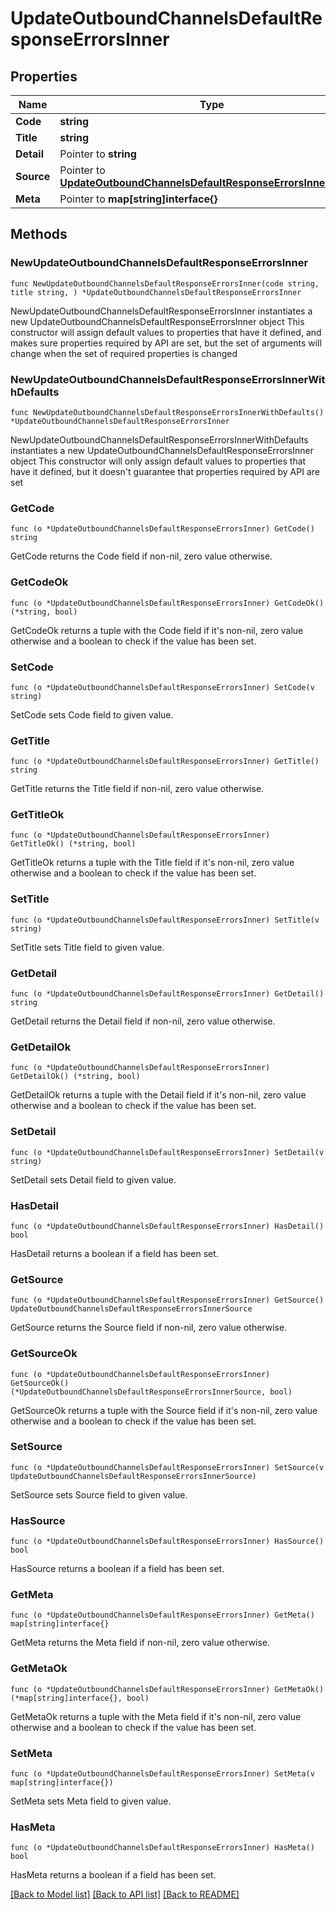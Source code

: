 # UpdateOutboundChannelsDefaultResponseErrorsInner

## Properties

Name | Type | Description | Notes
------------ | ------------- | ------------- | -------------
**Code** | **string** |  | 
**Title** | **string** |  | 
**Detail** | Pointer to **string** |  | [optional] 
**Source** | Pointer to [**UpdateOutboundChannelsDefaultResponseErrorsInnerSource**](UpdateOutboundChannelsDefaultResponseErrorsInnerSource.md) |  | [optional] 
**Meta** | Pointer to **map[string]interface{}** |  | [optional] 

## Methods

### NewUpdateOutboundChannelsDefaultResponseErrorsInner

`func NewUpdateOutboundChannelsDefaultResponseErrorsInner(code string, title string, ) *UpdateOutboundChannelsDefaultResponseErrorsInner`

NewUpdateOutboundChannelsDefaultResponseErrorsInner instantiates a new UpdateOutboundChannelsDefaultResponseErrorsInner object
This constructor will assign default values to properties that have it defined,
and makes sure properties required by API are set, but the set of arguments
will change when the set of required properties is changed

### NewUpdateOutboundChannelsDefaultResponseErrorsInnerWithDefaults

`func NewUpdateOutboundChannelsDefaultResponseErrorsInnerWithDefaults() *UpdateOutboundChannelsDefaultResponseErrorsInner`

NewUpdateOutboundChannelsDefaultResponseErrorsInnerWithDefaults instantiates a new UpdateOutboundChannelsDefaultResponseErrorsInner object
This constructor will only assign default values to properties that have it defined,
but it doesn't guarantee that properties required by API are set

### GetCode

`func (o *UpdateOutboundChannelsDefaultResponseErrorsInner) GetCode() string`

GetCode returns the Code field if non-nil, zero value otherwise.

### GetCodeOk

`func (o *UpdateOutboundChannelsDefaultResponseErrorsInner) GetCodeOk() (*string, bool)`

GetCodeOk returns a tuple with the Code field if it's non-nil, zero value otherwise
and a boolean to check if the value has been set.

### SetCode

`func (o *UpdateOutboundChannelsDefaultResponseErrorsInner) SetCode(v string)`

SetCode sets Code field to given value.


### GetTitle

`func (o *UpdateOutboundChannelsDefaultResponseErrorsInner) GetTitle() string`

GetTitle returns the Title field if non-nil, zero value otherwise.

### GetTitleOk

`func (o *UpdateOutboundChannelsDefaultResponseErrorsInner) GetTitleOk() (*string, bool)`

GetTitleOk returns a tuple with the Title field if it's non-nil, zero value otherwise
and a boolean to check if the value has been set.

### SetTitle

`func (o *UpdateOutboundChannelsDefaultResponseErrorsInner) SetTitle(v string)`

SetTitle sets Title field to given value.


### GetDetail

`func (o *UpdateOutboundChannelsDefaultResponseErrorsInner) GetDetail() string`

GetDetail returns the Detail field if non-nil, zero value otherwise.

### GetDetailOk

`func (o *UpdateOutboundChannelsDefaultResponseErrorsInner) GetDetailOk() (*string, bool)`

GetDetailOk returns a tuple with the Detail field if it's non-nil, zero value otherwise
and a boolean to check if the value has been set.

### SetDetail

`func (o *UpdateOutboundChannelsDefaultResponseErrorsInner) SetDetail(v string)`

SetDetail sets Detail field to given value.

### HasDetail

`func (o *UpdateOutboundChannelsDefaultResponseErrorsInner) HasDetail() bool`

HasDetail returns a boolean if a field has been set.

### GetSource

`func (o *UpdateOutboundChannelsDefaultResponseErrorsInner) GetSource() UpdateOutboundChannelsDefaultResponseErrorsInnerSource`

GetSource returns the Source field if non-nil, zero value otherwise.

### GetSourceOk

`func (o *UpdateOutboundChannelsDefaultResponseErrorsInner) GetSourceOk() (*UpdateOutboundChannelsDefaultResponseErrorsInnerSource, bool)`

GetSourceOk returns a tuple with the Source field if it's non-nil, zero value otherwise
and a boolean to check if the value has been set.

### SetSource

`func (o *UpdateOutboundChannelsDefaultResponseErrorsInner) SetSource(v UpdateOutboundChannelsDefaultResponseErrorsInnerSource)`

SetSource sets Source field to given value.

### HasSource

`func (o *UpdateOutboundChannelsDefaultResponseErrorsInner) HasSource() bool`

HasSource returns a boolean if a field has been set.

### GetMeta

`func (o *UpdateOutboundChannelsDefaultResponseErrorsInner) GetMeta() map[string]interface{}`

GetMeta returns the Meta field if non-nil, zero value otherwise.

### GetMetaOk

`func (o *UpdateOutboundChannelsDefaultResponseErrorsInner) GetMetaOk() (*map[string]interface{}, bool)`

GetMetaOk returns a tuple with the Meta field if it's non-nil, zero value otherwise
and a boolean to check if the value has been set.

### SetMeta

`func (o *UpdateOutboundChannelsDefaultResponseErrorsInner) SetMeta(v map[string]interface{})`

SetMeta sets Meta field to given value.

### HasMeta

`func (o *UpdateOutboundChannelsDefaultResponseErrorsInner) HasMeta() bool`

HasMeta returns a boolean if a field has been set.


[[Back to Model list]](../README.md#documentation-for-models) [[Back to API list]](../README.md#documentation-for-api-endpoints) [[Back to README]](../README.md)


